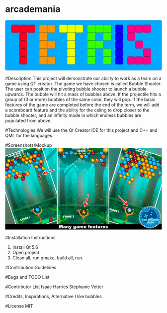 # arcademania
![Alt text](icon.jpg)

#Description
This project will demonstrate our ability to work as a team on a game using QT creator. The game we have chosen is called Bubble Shooter.
The user can position the pivoting bubble shooter to launch a bubble upwards. The bubble will hit a mass of bubbles above. If the projectile 
hits a group of (3 or more) bubbles of the same color, they will pop. If the basic features of the game are completed before the end of the
term, we will add a scoreboard feature and the ability for the celing to drop closer to the bubble shooter, and an infinity mode in which
endless bubbles are populated from above.

#Technologies
We will use the Qt Creator IDE for this project and C++ and QML for the languages.

#Screenshots/Mockup
![Alt text](screenshot.jpg)

#Installation Instructions
1. Install Qt 5.6 
2. Open project 
3. Clean all, run qmake, build all, run. 

#Contribution Guidelines

#Bugs and TODO List

#Contributor List
Isaac Harries
Stephanie Vetter

#Credits, Inspirations, Alternative
I like bubbles.

#License
MIT
